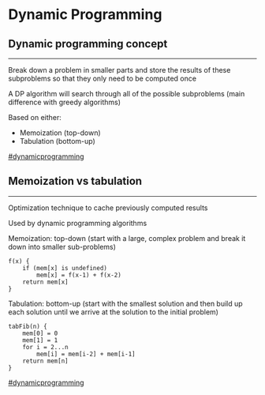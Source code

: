 # Dynamic Programming

## Dynamic programming concept

----


Break down a problem in smaller parts and store the results of these subproblems so that they only need to be computed
once

A DP algorithm will search through all of the possible subproblems (main difference with greedy algorithms)

Based on either:

- Memoization (top-down)
- Tabulation (bottom-up)

[#dynamicprogramming](dynamicprogramming.md)

## Memoization vs tabulation

----

Optimization technique to cache previously computed results

Used by dynamic programming algorithms

Memoization: top-down (start with a large, complex problem and break it down into smaller sub-problems)

```
f(x) {
	if (mem[x] is undefined)
		mem[x] = f(x-1) + f(x-2)
	return mem[x]
}
```

Tabulation: bottom-up (start with the smallest solution and then build up each solution until we arrive at the solution to the initial problem)

```
tabFib(n) {
	mem[0] = 0
	mem[1] = 1
	for i = 2...n
		mem[i] = mem[i-2] + mem[i-1]
	return mem[n]
}
```

[#dynamicprogramming](dynamicprogramming.md)